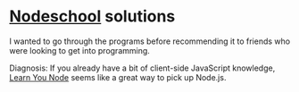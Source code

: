 # [Nodeschool](http://nodeschool.io/) solutions

I wanted to go through the programs before recommending it to friends who were looking to get into programming.

Diagnosis: If you already have a bit of client-side JavaScript knowledge, [Learn You Node](http://nodeschool.io/#learn-you-node) seems like a great way to pick up Node.js.
